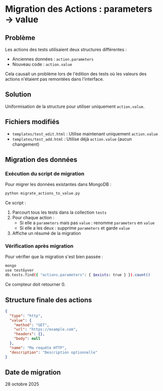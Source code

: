 # Migration des Actions : parameters → value

## Problème
Les actions des tests utilisaient deux structures différentes :
- Anciennes données : `action.parameters`
- Nouveau code : `action.value`

Cela causait un problème lors de l'édition des tests où les valeurs des actions n'étaient pas remontées dans l'interface.

## Solution
Uniformisation de la structure pour utiliser uniquement `action.value`.

## Fichiers modifiés
- `templates/test_edit.html` : Utilise maintenant uniquement `action.value`
- `templates/test_add.html` : Utilise déjà `action.value` (aucun changement)

## Migration des données

### Exécution du script de migration
Pour migrer les données existantes dans MongoDB :

```bash
python migrate_actions_to_value.py
```

Ce script :
1. Parcourt tous les tests dans la collection `tests`
2. Pour chaque action :
   - Si elle a `parameters` mais pas `value` : renomme `parameters` en `value`
   - Si elle a les deux : supprime `parameters` et garde `value`
3. Affiche un résumé de la migration

### Vérification après migration
Pour vérifier que la migration s'est bien passée :

```bash
mongo
use testGyver
db.tests.find({ "actions.parameters": { $exists: true } }).count()
```

Ce compteur doit retourner 0.

## Structure finale des actions
```json
{
  "type": "http",
  "value": {
    "method": "GET",
    "url": "https://example.com",
    "headers": {},
    "body": null
  },
  "name": "Ma requête HTTP",
  "description": "Description optionnelle"
}
```

## Date de migration
28 octobre 2025
